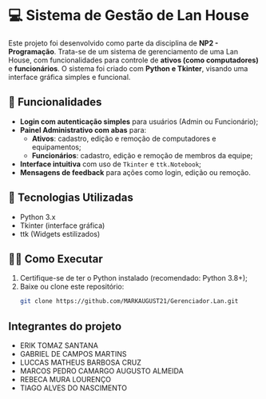 # 💻 Sistema de Gestão de Lan House

Este projeto foi desenvolvido como parte da disciplina de **NP2 - Programação**. Trata-se de um sistema de gerenciamento de uma Lan House, com funcionalidades para controle de **ativos (como computadores)** e **funcionários**. O sistema foi criado com **Python e Tkinter**, visando uma interface gráfica simples e funcional.

## 📌 Funcionalidades

- **Login com autenticação simples** para usuários (Admin ou Funcionário);
- **Painel Administrativo com abas** para:
  - **Ativos**: cadastro, edição e remoção de computadores e equipamentos;
  - **Funcionários**: cadastro, edição e remoção de membros da equipe;
- **Interface intuitiva** com uso de `Tkinter` e `ttk.Notebook`;
- **Mensagens de feedback** para ações como login, edição ou remoção.

## 🧰 Tecnologias Utilizadas

- Python 3.x
- Tkinter (interface gráfica)
- ttk (Widgets estilizados)


## 👨‍💻 Como Executar

1. Certifique-se de ter o Python instalado (recomendado: Python 3.8+);
2. Baixe ou clone este repositório:
   ```bash
   git clone https://github.com/MARKAUGUST21/Gerenciador.Lan.git

## Integrantes do projeto

* ERIK TOMAZ SANTANA
* GABRIEL DE CAMPOS MARTINS
* LUCCAS MATHEUS BARBOSA CRUZ
* MARCOS PEDRO CAMARGO AUGUSTO ALMEIDA
* REBECA MURA LOURENÇO
* TIAGO ALVES DO NASCIMENTO


